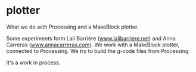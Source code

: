 # plotter
What we do with Processing and a MakeBlock plotter.

Some experiments form Lali Barrière (www.lalibarriere.net) and Anna Carreras (www.annacarreras.com). We work with a MakeBlock plotter, connected to Processing. We try to build the g-code files from Processing. 

It's a work in process.
